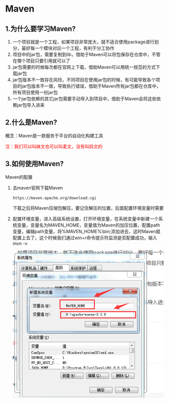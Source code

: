# Maven

## 1.为什么要学习Maven?

1. 一个项目就是一个工程，如果项目非常庞大，就不适合使用package进行划分，最好每一个模块对应一个工程，有利于分工协作
2. 项目中的jar包，需要复制到lib，借助于Maven可以将包保存在仓库中，不管在哪个项目只要引用就可以了
3. jar包需要的时候每次都在官网上下载，借助Maven可以用统一规范的方式下载jar包
4. jar包版本不一致存在风险，不同项目在使用jar包的时候，有可能导致各个项目的jar包版本不一致，导致执行错误，借助于Maven所有jar包都在仓库中，所有项目使用一份jar包
5. 一个jar包依赖的其它jar包需要手动导入到项目中，借助于Maven会将这些依赖jar包导入进来

## 2.什么是Maven?

概念：Maven是一款服务于平台的自动化构建工具

<font color=red>注：我们可以叫妹文也可以叫麦文，没有叫妈文的</font>

## 3.如何使用Maven?

Maven的配置

1. 去maven官网下载Maven

   ```
   https://maven.apache.org/download.cgi
   ```

   下载之后将Maven压缩包解压，要记住解压的位置，后面配置环境变量时需要

2. 配置环境变量，进入高级系统设置，打开环境变量，在系统变量中新建一个系统变量，变量名为MAVEN_HOME，变量值为Maven的加压位置，配置path变量，编辑path变量，将%MAVEN_HOME%\bin;添加进去，这时Maven就配置上去了，这个时候我们通过win+r命令提示符监测是否配置成功，输入mvn -v

   ![图片](../assets/环境变量1.png)